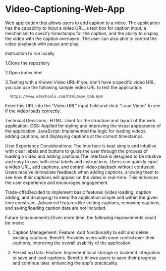 # Video-Captioning-Web-App
Web application that allows users to add caption to a video. The application has the capability to input a video URL, a text box for caption input, a mechanism to specify timestamps for the caption, and the ability to display the video with the caption overlayed. The user can also able to control the video playback with pause and play.

Instruction to run locally 

1.Clone the repository

2.Open index.html

3.Testing with a Known Video URL-If you don't have a specific video URL, you can use the following sample video URL to test the application: 
  
      https://www.w3schools.com/html/mov_bbb.mp4
      
Enter this URL into the "Video URL" input field and click "Load Video" to see if the video loads correctly.




Technical Decisions : HTML: Used for the structure and layout of the web application.
 CSS: Applied for styling and improving the visual appearance of the application.
 JavaScript: Implemented the logic for loading videos, adding captions, and displaying captions at the correct timestamps.



User Experience Considerations:
The interface is kept simple and intuitive with clear labels and buttons to guide the user through the process of loading a video and adding captions.The interface is designed to be intuitive and easy to use, with clear labels and instructions. Users can quickly input a video URL, add captions, and control video playback without confusion.
Users receive immediate feedback when adding captions, allowing them to see how their captions will appear on the video in real-time. This enhances the user experience and encourages engagement.



Trade-offs:Decided to implement basic features (video loading, caption adding, and displaying) to keep the application simple and within the given time constraint. Advanced features like editing  captions, removing captions, and saving/loading caption data are not included.



Future Enhancements:Given more time, the following improvements could be made:

  1. Caption Management:
  Feature: Add functionality to edit and delete existing captions.
  Benefit: Provides users with more control over their captions, improving the overall usability of the application.

  2. Persisting Data:
  Feature: Implement local storage or backend integration to save and load captions.
  Benefit: Allows users to save their progress and continue later, enhancing the app's practicality.


